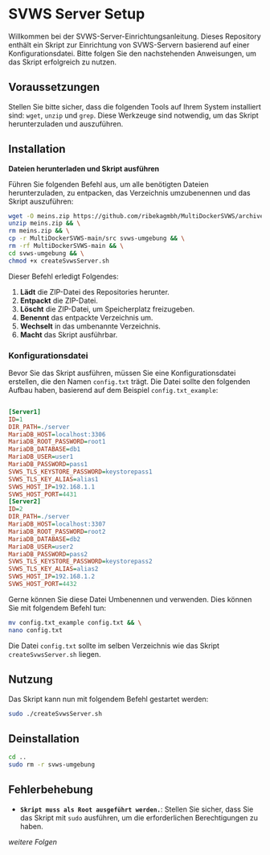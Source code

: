 # SVWS Server Setup

Willkommen bei der SVWS-Server-Einrichtungsanleitung. Dieses Repository enthält ein Skript zur Einrichtung von SVWS-Servern basierend auf einer Konfigurationsdatei. Bitte folgen Sie den nachstehenden Anweisungen, um das Skript erfolgreich zu nutzen.

## Voraussetzungen

Stellen Sie bitte sicher, dass die folgenden Tools auf Ihrem System installiert sind: `wget`, `unzip` und `grep`. Diese Werkzeuge sind notwendig, um das Skript herunterzuladen und auszuführen.

## Installation

**Dateien herunterladen und Skript ausführen**

Führen Sie folgenden Befehl aus, um alle benötigten Dateien herunterzuladen, zu entpacken, das Verzeichnis umzubenennen und das Skript auszuführen:

```sh
wget -O meins.zip https://github.com/ribekagmbh/MultiDockerSVWS/archive/refs/heads/main.zip && \
unzip meins.zip && \
rm meins.zip && \
cp -r MultiDockerSVWS-main/src svws-umgebung && \
rm -rf MultiDockerSVWS-main && \
cd svws-umgebung && \
chmod +x createSvwsServer.sh
```

Dieser Befehl erledigt Folgendes:
1. **Lädt** die ZIP-Datei des Repositories herunter.
2. **Entpackt** die ZIP-Datei.
3. **Löscht** die ZIP-Datei, um Speicherplatz freizugeben.
4. **Benennt** das entpackte Verzeichnis um.
5. **Wechselt** in das umbenannte Verzeichnis.
6. **Macht** das Skript ausführbar.

### Konfigurationsdatei

Bevor Sie das Skript ausführen, müssen Sie eine Konfigurationsdatei erstellen, die den Namen `config.txt` trägt. Die Datei sollte den folgenden Aufbau haben, basierend auf dem Beispiel `config.txt_example`:

```ini

[Server1]
ID=1
DIR_PATH=./server
MariaDB_HOST=localhost:3306
MariaDB_ROOT_PASSWORD=root1
MariaDB_DATABASE=db1
MariaDB_USER=user1
MariaDB_PASSWORD=pass1
SVWS_TLS_KEYSTORE_PASSWORD=keystorepass1
SVWS_TLS_KEY_ALIAS=alias1
SVWS_HOST_IP=192.168.1.1
SVWS_HOST_PORT=4431
[Server2]
ID=2
DIR_PATH=./server
MariaDB_HOST=localhost:3307
MariaDB_ROOT_PASSWORD=root2
MariaDB_DATABASE=db2
MariaDB_USER=user2
MariaDB_PASSWORD=pass2
SVWS_TLS_KEYSTORE_PASSWORD=keystorepass2
SVWS_TLS_KEY_ALIAS=alias2
SVWS_HOST_IP=192.168.1.2
SVWS_HOST_PORT=4432
```

Gerne können Sie diese Datei Umbenennen und verwenden. Dies können Sie mit folgendem Befehl tun:

```sh
mv config.txt_example config.txt && \
nano config.txt
```

Die Datei `config.txt` sollte im selben Verzeichnis wie das Skript `createSvwsServer.sh` liegen.

## Nutzung

Das Skript kann nun mit folgendem Befehl gestartet werden:

```sh
sudo ./createSvwsServer.sh
```

## Deinstallation

```sh
cd ..
sudo rm -r svws-umgebung
```

## Fehlerbehebung

- **`Skript muss als Root ausgeführt werden.`**: Stellen Sie sicher, dass Sie das Skript mit `sudo` ausführen, um die erforderlichen Berechtigungen zu haben.

_weitere Folgen_